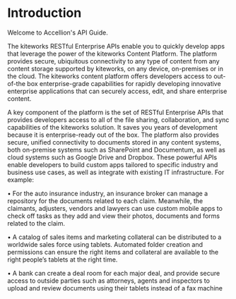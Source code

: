 # Introduction

Welcome to Accellion's API Guide.

The kiteworks RESTful Enterprise APIs enable you to quickly develop apps that leverage the power of the kiteworks Content Platform. The platform provides secure, ubiquitous connectivity to any type of content from any content storage supported by kiteworks, on any device, on-premises or in the cloud. The kiteworks content platform offers developers access to out-of-the box enterprise-grade capabilities for rapidly developing innovative enterprise applications that can securely access, edit, and share enterprise content.

A key component of the platform is the set of RESTful Enterprise APIs that provides developers access to all of the file sharing, collaboration, and sync capabilities of the kiteworks solution. It saves you years of development because it is enterprise-ready out of the box. The platform also provides secure, unified connectivity to documents stored in any content systems, both on-premise systems such as SharePoint and Documentum, as well as cloud systems such as Google Drive and Dropbox. These powerful APIs enable developers to build custom apps tailored to specific industry and business use cases, as well as integrate with existing IT infrastructure. For example:

•	For the auto insurance industry, an insurance broker can manage a repository for the documents related to each claim. Meanwhile, the claimants, adjusters, vendors and lawyers can use custom mobile apps to check off tasks as they add and view their photos, documents and forms related to the claim.

•	A catalog of sales items and marketing collateral can be distributed to a worldwide sales force using tablets. Automated folder creation and permissions can ensure the right items and collateral are available to the right people’s tablets at the right time.

•	A bank can create a deal room for each major deal, and provide secure access to outside parties such as attorneys, agents and inspectors to upload and review documents using their tablets instead of a fax machine

